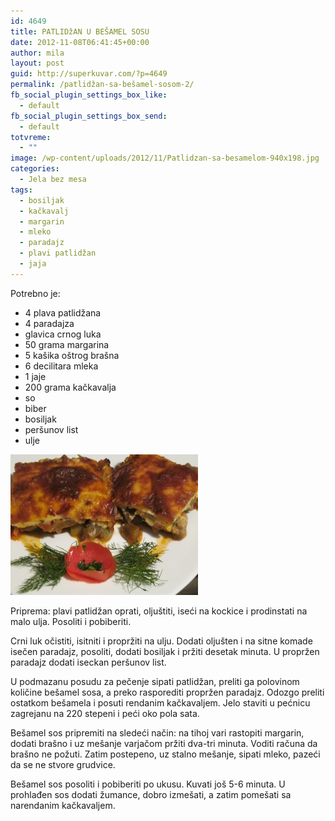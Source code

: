 ```yaml
---
id: 4649
title: PATLIDžAN U BEŠAMEL SOSU
date: 2012-11-08T06:41:45+00:00
author: mila
layout: post
guid: http://superkuvar.com/?p=4649
permalink: /patlidžan-sa-bešamel-sosom-2/
fb_social_plugin_settings_box_like:
  - default
fb_social_plugin_settings_box_send:
  - default
totvreme:
  - ""
image: /wp-content/uploads/2012/11/Patlidzan-sa-besamelom-940x198.jpg
categories:
  - Jela bez mesa
tags:
  - bosiljak
  - kačkavalj
  - margarin
  - mleko
  - paradajz
  - plavi patlidžan
  - jaja
---
```

Potrebno je:

  * 4 plava patlidžana
  * 4 paradajza
  * glavica crnog luka
  * 50 grama margarina
  * 5 kašika oštrog brašna
  * 6 decilitara mleka
  * 1 jaje
  * 200 grama kačkavalja
  * so
  * biber
  * bosiljak
  * peršunov list
  * ulje

<img class="alignnone size-medium wp-image-4650" title="Patlidzan sa besamelom" src="/wp-content/uploads/2012/11/Patlidzan-sa-besamelom-300x225.jpg" alt="" width="300" height="225" /> 

Priprema: plavi patlidžan oprati, oljuštiti, iseći na kockice i prodinstati na malo ulja. Posoliti i pobiberiti.

Crni luk očistiti, isitniti i propržiti na ulju. Dodati oljušten i na sitne komade isečen paradajz, posoliti, dodati bosiljak i pržiti desetak minuta. U propržen paradajz dodati iseckan peršunov list.

U podmazanu posudu za pečenje sipati patlidžan, preliti ga polovinom količine bešamel sosa, a preko rasporediti propržen paradajz. Odozgo preliti ostatkom bešamela i posuti rendanim kačkavaljem. Jelo staviti u pećnicu zagrejanu na 220 stepeni i peći oko pola sata.

Bešamel sos pripremiti na sledeći način: na tihoj vari rastopiti margarin, dodati brašno i uz mešanje varjačom pržiti dva-tri minuta. Voditi računa da brašno ne požuti. Zatim postepeno, uz stalno mešanje, sipati mleko, pazeći da se ne stvore grudvice.

Bešamel sos posoliti i pobiberiti po ukusu. Kuvati još 5-6 minuta. U prohlađen sos dodati žumance, dobro izmešati, a zatim pomešati sa narendanim kačkavaljem.